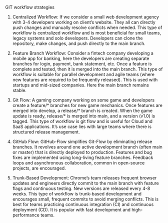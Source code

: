 GIT workflow strategies

1. Centralized Workflow: If we consider a small web development agency with 3-4 
developers working on client’s website. They all can directly push changes and 
manually resolve conflicts when needed. 
This type of workflow is centralized workflow and is most beneficial for small teams,
legacy systems and solo developers. Developers can clone the repository, make 
changes, and push directly to the main branch.

2. Feature Branch Workflow: Consider a fintech company developing a mobile app 
for banking, here the developers are creating separate branches for login, payment, 
bank statement, etc. Once a feature is complete and tested, then it is merged into 
the main branch. 
This type of workflow is suitable for parallel development and agile teams (where 
new features are required to be frequently released). This is used with startups and 
mid-sized companies. Here the main branch remains stable.

3. Git Flow: A gaming company working on some game and developers create a 
feature/* branches for new game mechanics. Once features are merged into 
develop, a release/* branch is created. When the game update is ready, release/* is 
merged into main, and a version (v1.0) is tagged.
This type of workflow is git flow and is useful for Cloud and SaaS applications. It’s 
use case lies with large teams where there is structured release management.

4. GitHub Flow: GitHub-Flow simplifies Git-Flow by eliminating release branches. It
revolves around one active development branch (often main or master) that is directly
deployed to production. Features and bug fixes are implemented using long-living feature
branches. Feedback loops and asynchronous collaboration, common in open-source projects,
are encouraged.

5. Trunk-Based Development: Chrome’s team releases frequent browser updates 
and engineers directly commit to the main branch with feature flags and continuous 
testing. New versions are released every 4-8 weeks.
This type of workflow is trunk-based development and encourages small, frequent 
commits to avoid merging conflicts. This is best for teams practicing continuous 
integration (CI) and continuous deployment (CD). It is popular with fast 
development and high-performance teams.
